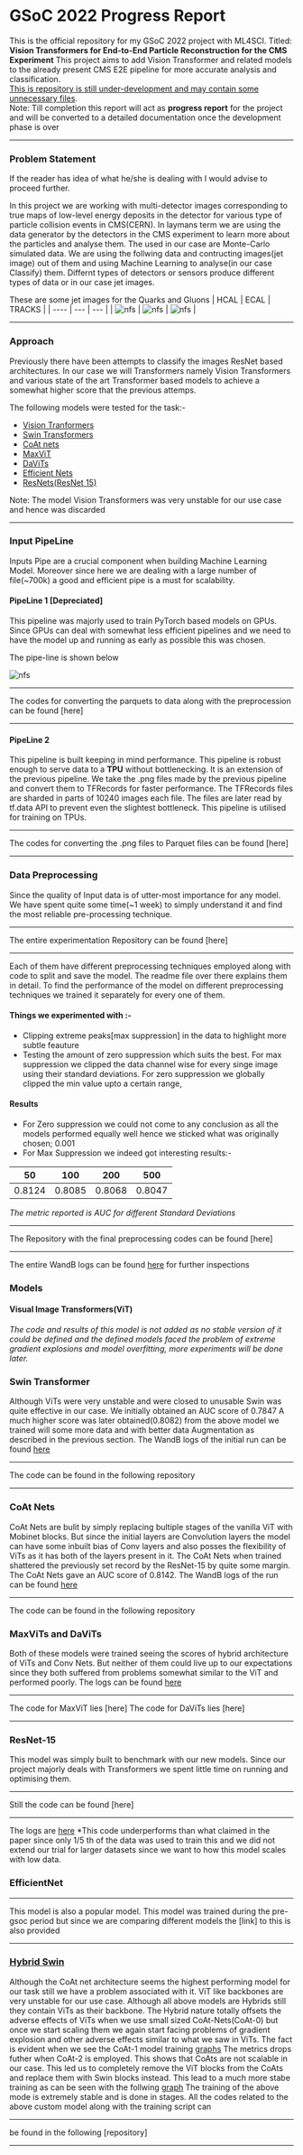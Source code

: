 # GSoC 2022 Progress Report
This is the official repository for my GSoC 2022 project with ML4SCI.
Titled: **Vision Transformers for End-to-End Particle Reconstruction for the CMS Experiment**
This project aims to add Vision Transformer and related models to the already present CMS E2E
pipeline for more accurate analysis and classification.</br>
<ins>This is repository is still under-development and may contain some unnecessary files</ins>.</br>
Note: Till completion this report will act as **progress report** for the project and will be converted
to a detailed documentation once the development phase is over
***
### Problem Statement
If the reader has idea of what he/she is dealing with I would advise to proceed further.

In this project we are working with multi-detector images corresponding to true maps of low-level
energy deposits in the detector for various type of particle collision events in CMS(CERN).
In laymans term we are using the data generator by the detectors in the CMS experiment to 
learn more about the particles and analyse them. The used in our case are Monte-Carlo simulated 
data. We are using the follwing data and contructing images(jet image) out of them and using
Machine Learning to analyse(in our case Classify) them. Differnt types of detectors or sensors
produce different types of data or in our case jet images.

These are some jet images for the Quarks and Gluons
| HCAL | ECAL | TRACKS |
| ---- | --- | --- |
| ![nfs](./images/0.png) | ![nfs](./images/1.png) | ![nfs](./images/2.png) |

***
### Approach
Previously there have been attempts to classify the images ResNet based architectures. In our case
we will Transformers namely Vision Transformers and various state of the art Transformer based models to
achieve a somewhat higher score that the previous attemps.

The following models were tested for the task:-
* [Vision Tranformers](https://arxiv.org/abs/2010.11929)
* [Swin Transformers](https://arxiv.org/abs/2103.14030)
* [CoAt nets](https://arxiv.org/abs/2106.04803)
* [MaxViT](https://arxiv.org/abs/2204.01697)
* [DaViTs](https://arxiv.org/abs/2204.03645)
* [Efficient Nets](https://arxiv.org/abs/1905.11946)
* [ResNets(ResNet 15)](https://arxiv.org/abs/1512.03385)</br>

Note: The model Vision Transformers was very unstable for our use case and hence was discarded
***
### Input PipeLine
Inputs Pipe are a crucial component when building Machine Learning Model. Moreover
since here we are dealing with a large number of file(~700k) a good and efficient pipe
is a must for scalability.

#### PipeLine 1 [Depreciated]
This pipeline was majorly used to train PyTorch based models on GPUs. Since
GPUs can deal with somewhat less efficient pipelines and we need to have the model 
up and running as early as possible this was chosen.</br>

The pipe-line is shown below

![nfs](./images/pipeline1.png)

***
The codes for converting the parquets to data along with the preprocession can
be found [here]
***
#### PipeLine 2
This pipeline is built keeping in mind performance.
This pipeline is robust enough to serve data to a **TPU** without bottlenecking.
It is an extension of the previous pipeline. We take the .png files made by the
previous pipeline and convert them to TFRecords for faster performance. The TFRecords files 
are sharded in parts of 10240 images each file. The files are later read by tf.data API to prevent 
even the slightest bottleneck. This pipeline is utilised for training on TPUs.

***
The codes for converting the .png files to Parquet files can be found [here]

***

### Data Preprocessing
Since the quality of Input data is of utter-most importance for any model. We have spent quite some time(~1 week)
to simply understand it and find the most reliable pre-processing technique.
***
The entire experimentation Repository can be found [here]
***
Each of them have different preprocessing techniques employed along with code to split and save the model.
The readme file over there explains them in detail.
To find the performance of the model on different preprocessing techniques we trained it separately for every
one of them.

#### Things we experimented with :-
* Clipping extreme peaks[max suppression] in the data to highlight more subtle feauture
* Testing the amount of zero suppression which suits the best.
For max suppression we clipped the data channel wise for every singe image using their standard deviations.
For zero suppression we globally clipped the min value upto a certain range,

#### Results
* For Zero suppression we could not come to any conclusion as all the models performed equally well hence we sticked what was originally chosen; 0.001
* For Max Suppression we indeed got interesting results:- </br>

| 50 | 100 | 200 | 500 | 
| --- | --- | --- | --- |
|0.8124 | 0.8085 | 0.8068 |0.8047 |

*The metric reported is AUC for different Standard Deviations* 


***
The Repository with the final preprocessing codes can be found [here] 
***
The entire WandB logs can be found [here](https://wandb.ai/dc250601/Clipped%20dataset%20Finder_try2?workspace=user-dc250601) for further inspections

### Models
#### Visual Image Transformers(ViT)
*The code and results of this model is not added as no stable version of it could be defined
and the defined models faced the problem of extreme gradient explosions and model overfitting, more experiments
will be done later.* 

### Swin Transformer
Although ViTs were very unstable and were closed to unusable Swin was quite effective in our case.
We initially obtained an AUC score of 0.7847
A much higher score was later obtained(0.8082) from the above model we trained will some more data and with better data Augmentation
as described in the previous section.
The WandB logs of the initial run can be found [here](https://wandb.ai/dc250601/kaggle_Auc_fixed/runs/2m7wv9u6?workspace=user-dc250601)
***
The code can be found in the following repository
***
### CoAt Nets 
CoAt Nets are bulit by simply replacing bultiple stages of the vanilla ViT with Mobinet blocks. But since the initial layers are Convolution 
layers the model can have some inbuilt bias of Conv layers  and also posses the flexibility of ViTs as it has both of the layers present in it.
The CoAt Nets when trained shattered the previously set record by the ResNet-15 by quite some margin.
The CoAt Nets gave an AUC score of 0.8142.
The WandB logs of the run can be found [here](https://wandb.ai/dc250601/Total_dataset/runs/2lk1n956?workspace=user-dc250601)
***
The code can be found in the following repository

### MaxViTs and DaViTs
Both of these models were trained seeing the scores of hybrid architecture of ViTs and Conv Nets.
But neither of them could live up to our expectations since they both suffered from problems somewhat similar to the ViT and performed poorly.
The logs can be found [here](https://wandb.ai/dc250601/New_Models?workspace=user-dc250601)
***
The code for MaxViT lies [here]
The code for DaViTs lies [here]
***
### ResNet-15 
This model was simply built to benchmark with our new models. Since our project majorly deals with Transformers we spent little time on running
and optimising them.
***
Still the code can be found [here]
***
The logs are [here](https://wandb.ai/dc250601/kaggle_Auc_fixed/runs/arhxi56z?workspace=user-dc250601)
*This code underperforms than what claimed in the paper since only 1/5 th of the data was used to train this and we did not extend our trial 
for larger datasets since we want to how this model scales with low data.

### EfficientNet
***
This model is also a popular model. This model was trained during the pre-gsoc period but since we are comparing different models the [link] to this
is also provided
***

### <ins>Hybrid Swin</ins>
Although the CoAt net architecture seems the highest performing model for our task still we have a problem associated with it. ViT like backbones are 
very unstable for our use case. Although all above models are Hybrids still they contain ViTs as their backbone. The Hybrid nature totally offsets the adverse
effects of ViTs when we use small sized CoAt-Nets(CoAt-0) but once we start scaling them we again start facing problems of gradient explosion and other adverse 
effects similar to what we saw in ViTs.
The fact is evident when we see the CoAt-1 model training [graphs](https://wandb.ai/dc250601/Coat1?workspace=user-dc250601)
The metrics drops futher when CoAt-2 is employed. This shows that CoAts are not scalable in our case.
This led us to completely remove the ViT blocks from the CoAts and replace them with Swin blocks instead.
This lead to a much more stabe training as can be seen with the follwing [graph](https://wandb.ai/dc250601/Ensemble/runs/21zil3cn?workspace=user-dc250601)
The training of the above mode is extremely stable and is done in stages. All the codes related to the above custom model along with the training script can
***
be found in the following [repository]
***
